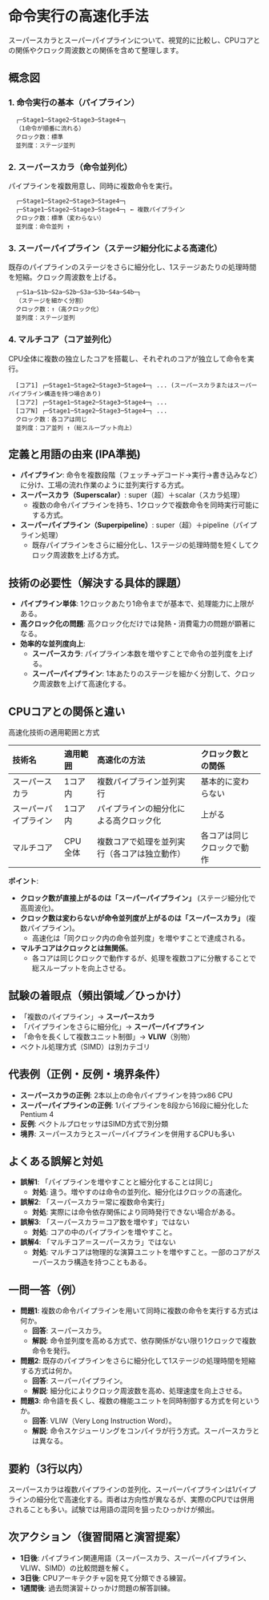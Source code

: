 # 命令実行の高速化手法
スーパースカラとスーパーパイプラインについて、視覚的に比較し、CPUコアとの関係やクロック周波数との関係を含めて整理します。

## 概念図
### 1. 命令実行の基本（パイプライン）
```
  ┌─Stage1─Stage2─Stage3─Stage4─┐
  （1命令が順番に流れる）
  クロック数：標準
  並列度：ステージ並列
```

### 2. スーパースカラ（命令並列化）
パイプラインを複数用意し、同時に複数命令を実行。
```
  ┌─Stage1─Stage2─Stage3─Stage4─┐
  ┌─Stage1─Stage2─Stage3─Stage4─┐ ← 複数パイプライン
  クロック数：標準（変わらない）
  並列度：命令並列 ↑
```

### 3. スーパーパイプライン（ステージ細分化による高速化）
既存のパイプラインのステージをさらに細分化し、1ステージあたりの処理時間を短縮。クロック周波数を上げる。
```
  ┌─S1a─S1b─S2a─S2b─S3a─S3b─S4a─S4b─┐
  （ステージを細かく分割）
  クロック数：↑（高クロック化）
  並列度：ステージ並列
```

### 4. マルチコア（コア並列化）
CPU全体に複数の独立したコアを搭載し、それぞれのコアが独立して命令を実行。
```
  [コア1] ┌─Stage1─Stage2─Stage3─Stage4─┐ ... (スーパースカラまたはスーパーパイプライン構造を持つ場合あり)
  [コア2] ┌─Stage1─Stage2─Stage3─Stage4─┐ ...
  [コアN] ┌─Stage1─Stage2─Stage3─Stage4─┐ ...
  クロック数：各コアは同じ
  並列度：コア並列 ↑（総スループット向上）
```

## 定義と用語の由来 (IPA準拠)

*   **パイプライン**: 命令を複数段階（フェッチ→デコード→実行→書き込みなど）に分け、工場の流れ作業のように並列実行する方式。
*   **スーパースカラ（Superscalar）**: super（超）＋scalar（スカラ処理）
    *   複数の命令パイプラインを持ち、1クロックで複数命令を同時実行可能にする方式。
*   **スーパーパイプライン（Superpipeline）**: super（超）＋pipeline（パイプライン処理）
    *   既存パイプラインをさらに細分化し、1ステージの処理時間を短くしてクロック周波数を上げる方式。

## 技術の必要性（解決する具体的課題）

*   **パイプライン単体**: 1クロックあたり1命令までが基本で、処理能力に上限がある。
*   **高クロック化の問題**: 高クロック化だけでは発熱・消費電力の問題が顕著になる。
*   **効率的な並列度向上**:
    *   **スーパースカラ**: パイプライン本数を増やすことで命令の並列度を上げる。
    *   **スーパーパイプライン**: 1本あたりのステージを細かく分割して、クロック周波数を上げて高速化する。

## CPUコアとの関係と違い

高速化技術の適用範囲と方式

| 技術名           | 適用範囲           | 高速化の方法                                   | クロック数との関係              |
| :--------------- | :----------------- | :--------------------------------------------- | :------------------------------ |
| スーパースカラ   | 1コア内            | 複数パイプライン並列実行                       | 基本的に変わらない              |
| スーパーパイプライン | 1コア内            | パイプラインの細分化による高クロック化       | 上がる                          |
| マルチコア       | CPU全体            | 複数コアで処理を並列実行（各コアは独立動作） | 各コアは同じクロックで動作 |

**ポイント**:
*   **クロック数が直接上がるのは「スーパーパイプライン」** (ステージ細分化で高周波化)。
*   **クロック数は変わらないが命令並列度が上がるのは「スーパースカラ」** (複数パイプライン)。
    *   高速化は「同クロック内の命令並列度」を増やすことで達成される。
*   **マルチコアはクロックとは無関係**。
    *   各コアは同じクロックで動作するが、処理を複数コアに分散することで総スループットを向上させる。

## 試験の着眼点（頻出領域／ひっかけ）

*   「複数のパイプライン」→ **スーパースカラ**
*   「パイプラインをさらに細分化」→ **スーパーパイプライン**
*   「命令を長くして複数ユニット制御」→ **VLIW**（別物）
*   ベクトル処理方式（SIMD）は別カテゴリ

## 代表例（正例・反例・境界条件）

*   **スーパースカラの正例**: 2本以上の命令パイプラインを持つx86 CPU
*   **スーパーパイプラインの正例**: 1パイプラインを8段から16段に細分化したPentium 4
*   **反例**: ベクトルプロセッサはSIMD方式で別分類
*   **境界**: スーパースカラとスーパーパイプラインを併用するCPUも多い

## よくある誤解と対処

*   **誤解1**: 「パイプラインを増やすことと細分化することは同じ」
    *   **対処**: 違う。増やすのは命令の並列化、細分化はクロックの高速化。
*   **誤解2**: 「スーパースカラ＝常に複数命令実行」
    *   **対処**: 実際には命令依存関係により同時発行できない場合がある。
*   **誤解3**: 「スーパースカラ＝コア数を増やす」ではない
    *   **対処**: コアの中のパイプラインを増やすこと。
*   **誤解4**: 「マルチコア＝スーパースカラ」ではない
    *   **対処**: マルチコアは物理的な演算ユニットを増やすこと。一部のコアがスーパースカラ構造を持つこともある。

## 一問一答（例）

*   **問題1**: 複数の命令パイプラインを用いて同時に複数の命令を実行する方式は何か。
    *   **回答**: スーパースカラ。
    *   **解説**: 命令並列度を高める方式で、依存関係がない限り1クロックで複数命令を発行。
*   **問題2**: 既存のパイプラインをさらに細分化して1ステージの処理時間を短縮する方式は何か。
    *   **回答**: スーパーパイプライン。
    *   **解説**: 細分化によりクロック周波数を高め、処理速度を向上させる。
*   **問題3**: 命令語を長くし、複数の機能ユニットを同時制御する方式を何というか。
    *   **回答**: VLIW（Very Long Instruction Word）。
    *   **解説**: 命令スケジューリングをコンパイラが行う方式。スーパースカラとは異なる。

## 要約（3行以内）

スーパースカラは複数パイプラインの並列化、スーパーパイプラインは1パイプラインの細分化で高速化する。両者は方向性が異なるが、実際のCPUでは併用されることも多い。試験では用語の混同を狙ったひっかけが頻出。

## 次アクション（復習間隔と演習提案）

*   **1日後**: パイプライン関連用語（スーパースカラ、スーパーパイプライン、VLIW、SIMD）の比較問題を解く。
*   **3日後**: CPUアーキテクチャ図を見て分類できる練習。
*   **1週間後**: 過去問演習＋ひっかけ問題の解答訓練。